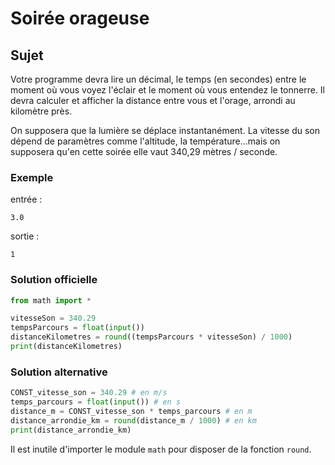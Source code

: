 # Soirée orageuse

## Sujet

 Votre programme devra lire un décimal, le temps (en secondes) entre le moment où vous voyez l'éclair et le moment où vous entendez le tonnerre. Il devra calculer et afficher la distance entre vous et l'orage, arrondi au kilomètre près.

On supposera que la lumière se déplace instantanément. La vitesse du son dépend de paramètres comme l'altitude, la température...mais on supposera qu'en cette soirée elle vaut 340,29 mètres / seconde.

### Exemple

entrée :

    3.0

sortie :

    1

### Solution officielle

```python
from math import *

vitesseSon = 340.29
tempsParcours = float(input())
distanceKilometres = round((tempsParcours * vitesseSon) / 1000)
print(distanceKilometres)
```

### Solution alternative

```python
CONST_vitesse_son = 340.29 # en m/s
temps_parcours = float(input()) # en s
distance_m = CONST_vitesse_son * temps_parcours # en m
distance_arrondie_km = round(distance_m / 1000) # en km
print(distance_arrondie_km)
```

Il est inutile d'importer le module `math` pour disposer de la fonction `round`.

